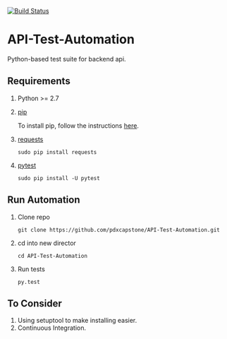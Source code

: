 [![Build Status](https://travis-ci.org/pdxcapstone/API-Test-Automation.svg?branch=master)](https://travis-ci.org/pdxcapstone/API-Test-Automation)
# API-Test-Automation
Python-based test suite for backend api.

Requirements
------------
1. Python >= 2.7
2. [pip](https://pip.readthedocs.org/en/1.1/index.html)
	
	To install pip, follow the instructions [here](https://pip.readthedocs.org/en/1.1/installing.html).
3. [requests](http://docs.python-requests.org/en/latest/)
	
	```sudo pip install requests```
4. [pytest](http://pytest.org/latest/contents.html)

	```sudo pip install -U pytest```

Run Automation
--------------
1. Clone repo

	```git clone https://github.com/pdxcapstone/API-Test-Automation.git```
2. cd into new director

	```cd API-Test-Automation```
3. Run tests

	```py.test ```
	

To Consider
-----------
1. Using setuptool to make installing easier.
2. Continuous Integration.
